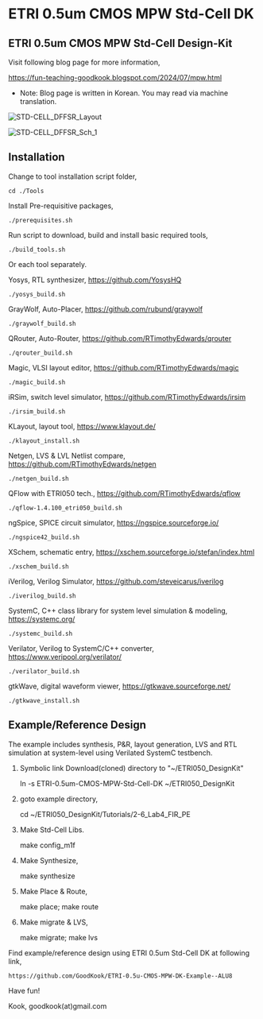 # ETRI 0.5um CMOS MPW Std-Cell DK
ETRI 0.5um CMOS MPW Std-Cell Design-Kit
----------------------------------------

Visit following blog page for more information,

https://fun-teaching-goodkook.blogspot.com/2024/07/mpw.html

* Note: Blog page is written in Korean. You may read via machine translation.

![STD-CELL_DFFSR_Layout](https://github.com/GoodKook/ETRI-0.5um-CMOS-MPW-Std-Cell-DK/assets/162967523/c59015a0-d943-4486-bb6c-dc7de91065b1)

![STD-CELL_DFFSR_Sch_1](https://github.com/GoodKook/ETRI-0.5um-CMOS-MPW-Std-Cell-DK/assets/162967523/a6d93666-142b-40f1-a1db-4e1213d0392a)

Installation
------------

Change to tool installation script folder,

    cd ./Tools

Install Pre-requisitive packages,

    ./prerequisites.sh

Run script to download, build and install basic required tools,

    ./build_tools.sh

Or each tool separately.

Yosys, RTL synthesizer, https://github.com/YosysHQ

    ./yosys_build.sh
    
GrayWolf, Auto-Placer, https://github.com/rubund/graywolf

    ./graywolf_build.sh

QRouter, Auto-Router, https://github.com/RTimothyEdwards/qrouter

    ./qrouter_build.sh

Magic, VLSI layout editor, https://github.com/RTimothyEdwards/magic

    ./magic_build.sh

iRSim, switch level simulator, https://github.com/RTimothyEdwards/irsim

    ./irsim_build.sh

KLayout, layout tool, https://www.klayout.de/

    ./klayout_install.sh
    
Netgen, LVS & LVL Netlist compare, https://github.com/RTimothyEdwards/netgen

    ./netgen_build.sh

QFlow with ETRI050 tech., https://github.com/RTimothyEdwards/qflow

    ./qflow-1.4.100_etri050_build.sh

ngSpice, SPICE circuit simulator, https://ngspice.sourceforge.io/

    ./ngspice42_build.sh

XSchem, schematic entry, https://xschem.sourceforge.io/stefan/index.html

    ./xschem_build.sh

iVerilog, Verilog Simulator, https://github.com/steveicarus/iverilog

    ./iverilog_build.sh

SystemC, C++ class library for system level simulation & modeling, https://systemc.org/

    ./systemc_build.sh
    
Verilator, Verilog to SystemC/C++ converter, https://www.veripool.org/verilator/

    ./verilator_build.sh

gtkWave, digital waveform viewer, https://gtkwave.sourceforge.net/

    ./gtkwave_install.sh

Example/Reference Design
------------------------
The example includes synthesis, P&R, layout generation, LVS and RTL simulation at system-level using Verilated SystemC testbench.

1. Symbolic link Download(cloned) directory to "~/ETRI050_DesignKit"

    ln -s ETRI-0.5um-CMOS-MPW-Std-Cell-DK ~/ETRI050_DesignKit

2. goto example directory,

    cd ~/ETRI050_DesignKit/Tutorials/2-6_Lab4_FIR_PE

3. Make Std-Cell Libs.

    make config_m1f

4. Make Synthesize,

    make synthesize

5. Make Place & Route,

    make place; make route

6. Make migrate & LVS,

    make migrate; make lvs

Find example/reference design using ETRI 0.5um Std-Cell DK at following link,

    https://github.com/GoodKook/ETRI-0.5u-CMOS-MPW-DK-Example--ALU8

Have fun!

Kook, goodkook(at)gmail.com
